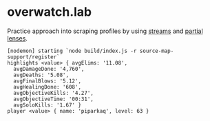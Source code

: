 
# overwatch.lab

Practice approach into scraping profiles by using [streams](https://rpominov.github.io/kefir/) and [partial lenses](https://github.com/calmm-js/partial.lenses).

```
[nodemon] starting `node build/index.js -r source-map-support/register`
highlights <value> { avgElims: '11.08',
  avgDamageDone: '4,760',
  avgDeaths: '5.08',
  avgFinalBlows: '5.12',
  avgHealingDone: '608',
  avgObjectiveKills: '4.27',
  avgObjectiveTime: '00:31',
  avgSoloKills: '1.67' }
player <value> { name: 'piparkaq', level: 63 }
```
